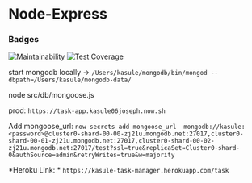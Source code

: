 # Node-Express

### Badges
[![Maintainability](https://api.codeclimate.com/v1/badges/21e1b64a7693a65d2b15/maintainability)](https://codeclimate.com/github/Kasulejoseph/Node-Class/maintainability)
[![Test Coverage](https://api.codeclimate.com/v1/badges/21e1b64a7693a65d2b15/test_coverage)](https://codeclimate.com/github/Kasulejoseph/Node-Class/test_coverage)


start mongodb locally -> `/Users/kasule/mongodb/bin/mongod --dbpath=/Users/kasule/mongodb-data/`

node src/db/mongoose.js

prod: `https://task-app.kasule06joseph.now.sh `

Add mongoose_url: `now secrets add mongoose_url  mongodb://kasule:<password>@cluster0-shard-00-00-zj21u.mongodb.net:27017,cluster0-shard-00-01-zj21u.mongodb.net:27017,cluster0-shard-00-02-zj21u.mongodb.net:27017/test?ssl=true&replicaSet=Cluster0-shard-0&authSource=admin&retryWrites=true&w=majority`

*Heroku Link: * `https://kasule-task-manager.herokuapp.com/task`
